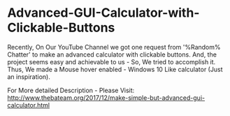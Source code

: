 # Advanced-GUI-Calculator-with-Clickable-Buttons
Recently, On Our YouTube Channel we got one request from  '%Random% Chatter' to make an advanced calculator with clickable buttons. And, the project seems easy and achievable to us - So, We tried to accomplish it. Thus, We made a Mouse hover enabled - Windows 10 Like calculator (Just an inspiration). 

For More detailed Description - Please Visit: http://www.thebateam.org/2017/12/make-simple-but-advanced-gui-calculator.html
